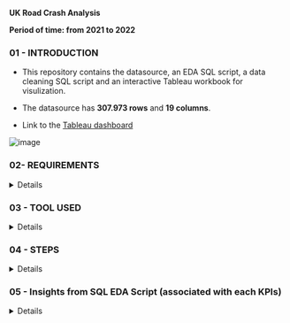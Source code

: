 **UK Road Crash Analysis**

**Period of time: from 2021 to 2022**

### 01 - INTRODUCTION
- This repository contains the datasource, an EDA SQL script, a data cleaning SQL script and an interactive Tableau workbook for visulization.

- The datasource has **307.973 rows** and **19 columns**.

- Link to the [Tableau dashboard](https://public.tableau.com/app/profile/huyen.phan5825/viz/RoadAccidentDashboard_16962422435460/Dashboard1)

![image](https://github.com/Huyen-P/UK-Road-Crash-Analysis/assets/72473316/892d9408-d8e9-4187-9b4f-df0a81b3a00c)


### 02- REQUIREMENTS
<details><summary>Details</summary>
<p>
- **Initial requirements**: 

Clients want to create a UK Road Crash dashboard for the years from 2021 to 2022 so that they can have the following insights with the hope in minimizing the loss of lives.

- **KPIs**

📌 Total Casualties, categorized into levels of accident severity, which took place after the accident per year

📌 Total Casualties with respect to level of accident severity and total casualties by type of vehicle per year.

📌 Total Casualties with respect to vehicle type per year.

📌 Monthly trend showing a comparison of casualties for the current year and the previous year.

📌 Total Casualties by Road type.

📌 Distribution of total casualties by road surface.

📌 Relation between Casualties by Area, Location & by Day/ Night.

</p>
</details> 

### 03 - TOOL USED

<details><summary>Details</summary>
<p>
	
- **SQL Microsoft Server** for EDA and Data Cleaning Process.

- **Tableau Desktop** for Data Visualization in parallel with Data Analysis.

</p>
</details> 

### 04 - STEPS

<details><summary>Details</summary>
<p>
	
**Step 1 - Data Cleaning by Excel**

The raw csv file contained inconsistent data type within column "accident_date", which need to be fixed by using Excel.

**Step 2 - EDA using SQL**

I started with exploratory data analysis to deeper understand about the data patterns, inconsistences and potential insights. 
This step drives effective decision-making, aids in data cleaning, and informs appropriate analysis methods for enhanced project outcomes.

**Step 3 - Data Cleaning using SQL**

This step involves getting rid of data inconsistencies, errors, and duplicates, ensuring the accuracy and reliability of the data I'm using for subsequent analysis.

**Step 4 - Data Processing**

This step contains generating additional columns by organizing, sorting, and filtering the data to derive valuable insights.

**Step 5 - Data Analyzing and Data Visualizing**

I conducted analysis and visualization simultaneously to grasp insights quickly, validate results, communicate effectively, and refine hypotheses iteratively. It aids in comprehensive understanding and facilitates efficient data exploration and interpretation.

**Step 6 - Dashboard Building** 

Finally, I translate all the insights into an interactive Tableau Public dashboard, enabling users to engage with the data.

</p>
</details> 

### 05 - Insights from SQL EDA Script (associated with each KPIs)

<details><summary>Details</summary>
<p>

Note: Audience can easily find the completed EDA Script in the attached file name: **[03_UKRoadCrash_SQLQuery_DataCleaningScript.sql](https://github.com/Huyen-P/UK-Road-Crash-Analysis/blob/62e3ed5ce8652eccf505a578e57572986c1147a8/03_UKRoadCrash_SQLQuery_DataCleaningScript.sql)**

✅  The **Total Casualties** occurring post the accident amount to **417.883** and was categorized into 3 groups of the level of accident severity including **Slight**, **Serious** and **Fatal** with retrieved numbers are **351.436**, **59.312**,**7.135**; respectively.
```SQL
SELECT	SUM(number_of_casualties) AS "Total Casualties",  COUNT(DISTINCT accident_index) AS "Total Accidents",
	SUM(CASE WHEN accident_severity = 'Slight' THEN number_of_casualties END) AS "Total Slight Casualties",
	SUM(CASE WHEN accident_severity = 'Serious' THEN number_of_casualties END) AS "Total Serious Casualties",
	SUM(CASE WHEN accident_severity = 'Fatal' THEN number_of_casualties END) AS "Total Fatal Casualties"
FROM [UK-Road-Crash-DB]..uk_road_crashSELECT SUM(number_of_casualties) AS CY_Casualties
FROM [UK-Road-Crash-DB] .. uk_road_crash
```
- Result
![EDA_02](https://github.com/Huyen-P/UK-Road-Crash-Analysis/assets/72473316/6feeaf50-a329-4c8d-ad01-b65f1610c6d3)

✅  Total Casualties, categorized into levels of accident severity, which took place after the accident, per year
```SQL
SELECT 
	YEAR(accident_date) AS "Year",
	SUM(number_of_casualties) AS "Total Casualties",
	COUNT(DISTINCT accident_index) AS "Total Accidents",
	SUM(CASE WHEN accident_severity = 'Slight' THEN number_of_casualties END) AS "Total Slight Casualties",
	SUM(CASE WHEN accident_severity = 'Serious' THEN number_of_casualties END) AS "Total Serious Casualties",
	SUM(CASE WHEN accident_severity = 'Fatal' THEN number_of_casualties END) AS "Total Fatal Casualties" 
FROM [UK-Road-Crash-DB]..uk_road_crash
GROUP BY YEAR(accident_date)
```
- Result

![EDA_05](https://github.com/Huyen-P/UK-Road-Crash-Analysis/assets/72473316/d378b42d-1f8d-48c0-9ff9-483b1249b2de)

✅ Total Casualties with respect to each accident severity and total casualties by each type of vehicle per year.
**Severity Level: Slight**
```SQL
SELECT	YEAR(accident_date) AS "Year", 
	SUM(CASE WHEN accident_severity = 'Slight' AND vehicle_type LIKE 'Agricultural%'THEN number_of_casualties END) AS "Slight Casualties by Agricultural Vehicle",
	SUM(CASE WHEN accident_severity = 'Slight' AND vehicle_type LIKE 'Bus%' OR vehicle_type LIKE 'bus%' THEN number_of_casualties END) AS "Slight Casualties by Bus",
	SUM(CASE WHEN accident_severity = 'Slight' AND vehicle_type LIKE 'Car%' OR vehicle_type LIKE 'car%' THEN number_of_casualties END) AS "Slight Casualties by Car",
	SUM(CASE WHEN accident_severity = 'Slight' AND vehicle_type LIKE 'Motorcycle%' THEN number_of_casualties END) AS "Slight Casualties by Motorcycle",
	SUM(CASE WHEN accident_severity = 'Slight' AND vehicle_type LIKE 'Other%' OR vehicle_type LIKE 'Pedal%'OR vehicle_type LIKE 'missing%' OR vehicle_type LIKE 'horse%'THEN number_of_casualties END)           AS "Slight Casualties by Others",
	SUM(CASE WHEN accident_severity = 'Slight' AND vehicle_type LIKE 'Goods%' THEN number_of_casualties END) AS "Slight Casualties by Van"
FROM [UK-Road-Crash-DB]..uk_road_crash
GROUP BY YEAR(accident_date)
```
- Result:

![EDA_09](https://github.com/Huyen-P/UK-Road-Crash-Analysis/assets/72473316/48e07783-c2a2-4626-a5bf-ed0411b5705e)

**Severity Level: Serious**
```SQL
SELECT	YEAR(accident_date) AS "Year", 
	SUM(CASE WHEN accident_severity = 'Serious' AND vehicle_type LIKE 'Agricultural%'THEN number_of_casualties END) AS "Serious Casualties by Agricultural Vehicle",
	SUM(CASE WHEN accident_severity = 'Serious' AND vehicle_type LIKE 'Bus%' OR vehicle_type LIKE 'bus%' THEN number_of_casualties END) AS "Serious Casualties by Bus",
	SUM(CASE WHEN accident_severity = 'Serious' AND vehicle_type LIKE 'Car%' OR vehicle_type LIKE 'car%' THEN number_of_casualties END) AS "Serious Casualties by Car",
	SUM(CASE WHEN accident_severity = 'Serious' AND vehicle_type LIKE 'Motorcycle%' THEN number_of_casualties END) AS "Serious Casualties by Motorcycle",
	SUM(CASE WHEN accident_severity = 'Serious' AND vehicle_type LIKE 'Other%' OR vehicle_type LIKE 'Pedal%'OR vehicle_type LIKE 'missing%' OR vehicle_type LIKE 'horse%'THEN number_of_casualties END)          AS "Serious Casualties by Others",
	SUM(CASE WHEN accident_severity = 'Serious' AND vehicle_type LIKE 'Goods%' THEN number_of_casualties END) AS "Serious Casualties by Van"
FROM [UK-Road-Crash-DB]..uk_road_crash
GROUP BY YEAR(accident_date)
```
- Result:

![EDA_10](https://github.com/Huyen-P/UK-Road-Crash-Analysis/assets/72473316/0f34b117-92fd-40b2-8743-b2c7bfefb9b7)

**Severity Level: Fatal**
```SQL
SELECT	YEAR(accident_date) AS "Year", 
	SUM(CASE WHEN accident_severity = 'Fatal' AND vehicle_type LIKE 'Agricultural%'THEN number_of_casualties END) AS "Fatal Casualties by Agricultural Vehicle",
	SUM(CASE WHEN accident_severity = 'Fatal' AND vehicle_type LIKE 'Bus%' OR vehicle_type LIKE 'bus%' THEN number_of_casualties END) AS "Fatal Casualties by Bus",
	SUM(CASE WHEN accident_severity = 'Fatal' AND vehicle_type LIKE 'Car%' OR vehicle_type LIKE 'car%' THEN number_of_casualties END) AS "Fatal Casualties by Car",
	SUM(CASE WHEN accident_severity = 'Fatal' AND vehicle_type LIKE 'Motorcycle%' THEN number_of_casualties END) AS "Fatal Casualties by Motorcycle",
	SUM(CASE WHEN accident_severity = 'Fatal' AND vehicle_type LIKE 'Other%' OR vehicle_type LIKE 'Pedal%'OR vehicle_type LIKE 'missing%' OR vehicle_type LIKE 'horse%'THEN number_of_casualties END)          AS "Fatal Casualties by Others",
	SUM(CASE WHEN accident_severity = 'Fatal' AND vehicle_type LIKE 'Goods%' THEN number_of_casualties END) AS "Fatal Casualties by Van"
FROM [UK-Road-Crash-DB]..uk_road_crash
GROUP BY YEAR(accident_date)
```
- Result:
 ![image](https://github.com/Huyen-P/UK-Road-Crash-Analysis/assets/72473316/910840b4-6f38-41bd-920a-df180e1ac9e7)

✅ Total Casualties with respect to vehicle type per year.
```SQL
SELECT	YEAR(accident_date) AS "Year", 
	SUM(CASE WHEN vehicle_type LIKE 'Agricultural%'THEN number_of_casualties END) AS "Total Casualties by Agricultural Vehicle",
	SUM(CASE WHEN vehicle_type LIKE 'Bus%' OR vehicle_type LIKE 'bus%' THEN number_of_casualties END) AS "Total Casualties by Bus",
	SUM(CASE WHEN vehicle_type LIKE 'Car%' OR vehicle_type LIKE 'car%' THEN number_of_casualties END) AS "Total Casualties by Car",
	SUM(CASE WHEN vehicle_type LIKE 'Motorcycle%' THEN number_of_casualties END) AS "Total Casualties by Motorcycle",
	SUM(CASE WHEN vehicle_type LIKE 'Other%' OR vehicle_type LIKE 'Pedal%'OR vehicle_type LIKE 'missing%' OR vehicle_type LIKE 'horse%'THEN number_of_casualties END) AS "Total Casualties by Others",
	SUM(CASE WHEN vehicle_type LIKE 'Goods%' THEN number_of_casualties END) AS "Total Casualties by Van"
FROM [UK-Road-Crash-DB]..uk_road_crash
GROUP BY YEAR(accident_date)
```
- Result:
  ![image](https://github.com/Huyen-P/UK-Road-Crash-Analysis/assets/72473316/176c8b1d-8715-495b-9f6b-545d0bd9732b)

  
✅ Monthly trend showing a comparison of casualties for the current year and the previous year.

```SQL
SELECT Year(accident_date) AS "Year", DATENAME(MONTH, accident_date) AS Month_Name, SUM(number_of_casualties) AS total_casualties
FROM [UK-Road-Crash-DB]..uk_road_crash
GROUP BY Year(accident_date), DATENAME(MONTH, accident_date)
ORDER BY "Year"
```
- Result:

  ![image](https://github.com/Huyen-P/UK-Road-Crash-Analysis/assets/72473316/3827a4d3-c424-4201-ab24-804caff0462f)

✅ Total Casualties by Road type.

```SQL
SELECT	YEAR(accident_date) AS "Year",
	SUM(CASE WHEN road_type LIKE 'Single%' THEN number_of_casualties END) AS "Single Carriagetway",
	SUM(CASE WHEN road_type LIKE 'Dual%' THEN number_of_casualties END) AS "Dual Carriagetway",
	SUM(CASE WHEN road_type LIKE 'Roundabout%' THEN number_of_casualties END) AS "Roundabout",
	SUM(CASE WHEN road_type LIKE 'one%' THEN number_of_casualties END) AS "One way street",
	SUM(CASE WHEN road_type LIKE 'Slip%' THEN number_of_casualties END) AS "Slip road",
	SUM(CASE WHEN road_type IS NULL THEN number_of_casualties END) AS "Null",
	SUM(number_of_casualties) AS Total_Casualties
FROM [UK-Road-Crash-DB]..uk_road_crash
GROUP BY YEAR(accident_date)
```
- Result

![image](https://github.com/Huyen-P/UK-Road-Crash-Analysis/assets/72473316/2b48d2ff-c81b-45b3-ab01-b7aa8e38f854)

✅ Distribution of total casualties by road surface condition

```SQL
SELECT	YEAR(accident_date) AS "Year",
	ROUND(SUM(CASE WHEN road_surface_conditions LIKE 'Dry%' THEN number_of_casualties END)/SUM(number_of_casualties)*100,2) AS "Dry",
	ROUND(SUM(CASE WHEN road_surface_conditions LIKE 'Frost%' OR road_surface_conditions LIKE 'Snow%' THEN number_of_casualties END)/SUM(number_of_casualties)*100,2) AS "Frost/Snow",
	ROUND(SUM(CASE WHEN road_surface_conditions LIKE 'Flood%' OR road_surface_conditions LIKE 'Wet%' THEN number_of_casualties END)/SUM(number_of_casualties)*100,2) AS "Wet",
	ROUND(SUM(CASE WHEN road_surface_conditions IS NULL THEN number_of_casualties END)/SUM(number_of_casualties)*100,2) AS "Unknown",
	SUM(number_of_casualties) AS Total_Casualties
FROM [UK-Road-Crash-DB]..uk_road_crash
GROUP BY YEAR(accident_date)
```
- Result:

  ![image](https://github.com/Huyen-P/UK-Road-Crash-Analysis/assets/72473316/4cb4fec3-3bba-4664-acc6-b3f56d62a203)


✅ Relation between Casualties by Area.

```SQL
SELECT	YEAR(accident_date) AS "Year",
	ROUND(SUM(CASE WHEN urban_or_rural_area = 'Rural' THEN number_of_casualties END)/SUM(number_of_casualties)*100,2) AS "PCT_Rural",
	ROUND(SUM(CASE WHEN urban_or_rural_area = 'Urban' THEN number_of_casualties END)/SUM(number_of_casualties)*100,2) AS "PCT_Urban"
FROM [UK-Road-Crash-DB]..uk_road_crash
GROUP BY Year(accident_date)
```
- Result:
  
![image](https://github.com/Huyen-P/UK-Road-Crash-Analysis/assets/72473316/f93b540b-31da-46fa-b521-6a028adec66b)


✅ Relation between Casualtiesby by Day/ Night.

```SQL
SELECT	YEAR(accident_date) AS "Year",
	ROUND(SUM(CASE WHEN light_conditions LIKE 'Day%' THEN number_of_casualties END)/SUM(number_of_casualties)*100,2) AS "PCT_Day",
	ROUND(SUM(CASE WHEN light_conditions NOT LIKE 'Day%' THEN number_of_casualties END)/SUM(number_of_casualties)*100,2) AS "PCT_Night"
FROM [UK-Road-Crash-DB]..uk_road_crash
GROUP BY Year(accident_date)
```
- Result:

![image](https://github.com/Huyen-P/UK-Road-Crash-Analysis/assets/72473316/166246c7-48dc-4b4f-84ef-0c5450be4d97)

✅ Relation between Casualtiesby by Location.
```SQL
SELECT	TOP 10
		    local_authority, SUM(number_of_casualties) AS Total_Casualties
FROM [UK-Road-Crash-DB]..uk_road_crash
GROUP BY local_authority
ORDER BY Total_Casualties DESC
```
- Result: 

![image](https://github.com/Huyen-P/UK-Road-Crash-Analysis/assets/72473316/b97ec55f-57e8-4462-8b59-73a21fa4b326)

</p>
</details> 
